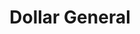 ---
title: "Dollar General"
url: /corry/dollar-general-west-columbus-avenue/
shop: variety store
---